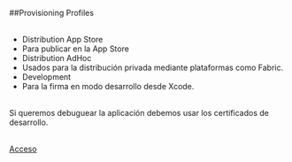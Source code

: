 ##Provisioning Profiles
<br />
<br />

- Distribution App Store
 - Para publicar en la App Store
- Distribution AdHoc
 - Usados para la distribución privada mediante plataformas como Fabric.
- Development
 - Para la firma en modo desarrollo desde Xcode.

<br />
Si queremos debuguear la aplicación debemos usar los certificados de desarrollo.
<br />
<br />

<a href="https://developer.apple.com/account/ios/profile/profileList.action">Acceso</a>